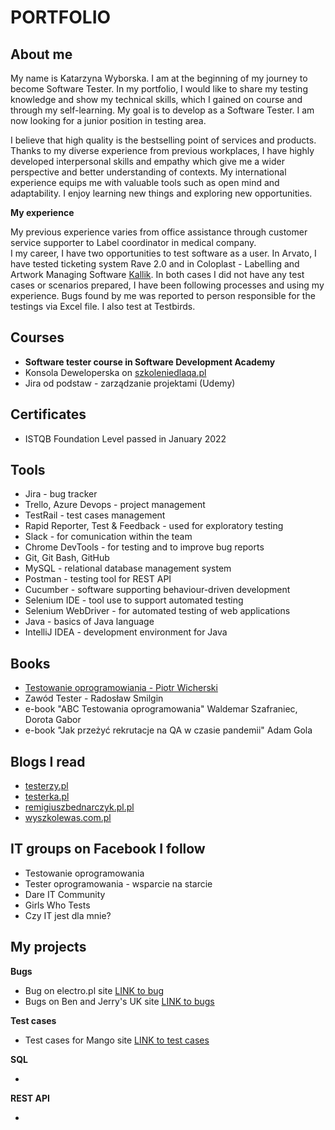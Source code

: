 # PORTFOLIO

## About me

My name is Katarzyna Wyborska. I am at the beginning of my journey to become Software Tester.
In my portfolio, I would like to share my testing knowledge and show my technical skills, which I gained on course and through my self-learning. My goal is to develop as a Software Tester. I am now looking for a junior position in testing area. 

I believe that high quality is the bestselling point of services and products. Thanks to my diverse experience from previous workplaces, I have highly developed interpersonal skills and empathy which give me a wider perspective and better understanding of contexts. My international experience equips me with valuable tools such as open mind and adaptability. I enjoy learning new things and exploring new opportunities.

**My experience**

My previous experience varies from office assistance through customer service supporter to Label coordinator in medical company.  
I my career, I have two opportunities to test software as a user. In Arvato, I have tested ticketing system Rave 2.0 and in Coloplast - Labelling and Artwork Managing Software [Kallik](https://www.kallik.com/). In both cases I did not have any test cases or scenarios prepared, I have been following processes and using my experience. Bugs found by me was reported to person responsible for the testings via Excel file. I also test at Testbirds.

## Courses

* **Software tester course in Software Development Academy**
* Konsola Deweloperska on [szkoleniedlaqa.pl](https://szkoleniedlaqa.pl/)
* Jira od podstaw - zarządzanie projektami (Udemy)

## Certificates

* ISTQB Foundation Level passed in January 2022

## Tools 

* Jira - bug tracker
* Trello, Azure Devops - project management
* TestRail - test cases management
* Rapid Reporter, Test & Feedback - used for exploratory testing
* Slack - for comunication within the team
* Chrome DevTools - for testing and to improve bug reports
* Git, Git Bash, GitHub
* MySQL - relational database management system
* Postman - testing tool for REST API
* Cucumber - software supporting behaviour-driven development
* Selenium IDE - tool use to support automated testing
* Selenium WebDriver - for automated testing of web applications
* Java - basics of Java language
* IntelliJ IDEA - development environment for Java 

## Books

* [Testowanie oprogramowiania - Piotr Wicherski](https://pwicherski.gitbook.io/testowanie-oprogramowania/)
* Zawód Tester - Radosław Smilgin
* e-book "ABC Testowania oprogramowania" Waldemar Szafraniec, Dorota Gabor
* e-book "Jak przeżyć rekrutacje na QA w czasie pandemii" Adam Gola

## Blogs I read

* [testerzy.pl](https://testerzy.pl/)
* [testerka.pl](http://testerka.pl/blog/)
* [remigiuszbednarczyk.pl.pl](https://remigiuszbednarczyk.pl/)
* [wyszkolewas.com.pl](https://www.wyszkolewas.com.pl/blog/)

## IT groups on Facebook I follow

* Testowanie oprogramowania
* Tester oprogramowania - wsparcie na starcie
* Dare IT Community
* Girls Who Tests
* Czy IT jest dla mnie?

## My projects

**Bugs**

* Bug on electro.pl site [LINK to bug](https://drive.google.com/file/d/1yesvps0xIm7wzr4dvWtvyRXwQWFkCL5j/view?usp=sharing)
* Bugs on Ben and Jerry's UK site [LINK to bugs](https://docs.google.com/document/d/14ETHDDLujWfL7RM4yimuueFPCdIs30tbVXNaBwkYNNM/edit?usp=sharing)


**Test cases**

* Test cases for Mango site [LINK to test cases](https://docs.google.com/spreadsheets/d/1WQgW-N1fAYeZhGfJkiQRPHJCWVpwo19HIvsEqZoOaRw/edit?usp=sharing)


**SQL**

*


**REST API**

*


